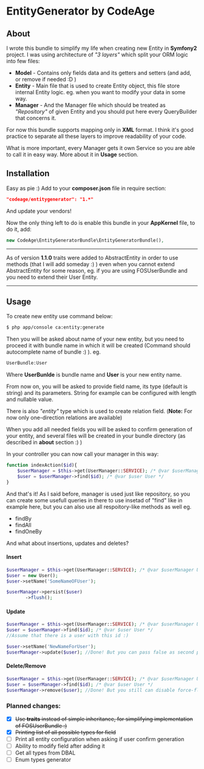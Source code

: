 # EntityGenerator by CodeAge

## About

I wrote this bundle to simplify my life when creating new Entity in **Symfony2** project. I was using architecture of _"3 layers"_ which split your ORM logic into few files:
 * **Model** - Contains only fields data and its getters and setters (and add, or remove if needed :D )
 * **Entity** - Main file that is used to create Entity object, this file store internal Entity logic. eg. when you want to modify your data in some way.
 * **Manager** - And the Manager file which should be treated as _"Repository"_ of given Entity and you should put here every QueryBuilder that concerns it.

For now this bundle supports mapping only in **XML** format. I think it's good practice to separate all these layers to improve readability of your code.

What is more important, every Manager gets it own Service so you are able to call it in easy way. More about it in **Usage** section.

## Installation

Easy as pie :) Add to your **composer.json** file in require section:
```json
"codeage/entitygenerator": "1.*"
```
And update your vendors!

Now the only thing left to do is enable this bundle in your **AppKernel** file, to do it, add:
```php
new CodeAge\EntityGeneratorBundle\EntityGeneratorBundle(),
```

***
As of version **1.1.0** traits were added to AbstractEntity in order to use methods (that I will add someday :) ) even when you cannot extend AbstractEntity for some reason, eg. if you are using FOSUserBundle and you need to extend their User Entity.
***

## Usage
To create new entity use command below:
```bash
$ php app/console ca:entity:generate
```

Then you will be asked about name of your new entity, but you need to proceed it with bundle name in which it will be created (Command should autocomplete name of bundle :) ). eg.
```bash
UserBundle:User
```
Where **UserBunlde** is bundle name and **User** is your new entity name.

From now on, you will be asked to provide field name, its type (default is string) and its parameters. String for example can be configured with length and nullable value. 

There is also _"entity"_ type which is used to create relation field. (**Note:** For now only one-direction relations are available)

When you add all needed fields you will be asked to confirm generation of your entity, and several files will be created in your bundle directory (as described in **about** section :) )

In your controller you can now call your manager in this way:
```php
function indexAction($id){
    $userManager = $this->get(UserManager::SERVICE); /* @var $userManager UserManager */
    $user = $userManager->find($id); /* @var $user User */
}
```
And that's it! As I said before, manager is used just like repository, so you can create some usefull queries in there to use insetad of "find" like in example here, but you can also use all respoitory-like methods as well eg.
 * findBy
 * findAll
 * findOneBy


And what about insertions, updates and deletes? 
#### Insert
```php
$userManager = $this->get(UserManager::SERVICE); /* @var $userManager UserManager */
$user = new User();
$user->setName('SomeNameOFUser');

$userManager->persist($user)
       ->flush();
```
#### Update
```php
$userManager = $this->get(UserManager::SERVICE); /* @var $userManager UserManager */
$user = $userManager->find($id); /* @var $user User */
//Assume that there is a user with this id :)

$user->setName('NewNameForUser');
$userManager->update($user); //Done! But you can pass false as second parameter to disable force-flush :)
```
#### Delete/Remove
```php
$userManager = $this->get(UserManager::SERVICE); /* @var $userManager UserManager */
$user = $userManager->find($id); /* @var $user User */
$userManager->remove($user); //Done! But you still can disable force-flush
```

### Planned changes:

 * [x] ~~Use **traits** instead of simple inheritance, for simplifying implementation of FOSUserBundle :)~~
 * [x] ~~Printing list of all possible types for field~~
 * [ ] Print all entity configuration when asking if user confirm generation
 * [ ] Ability to modify field after adding it
 * [ ] Get all types from DBAL
 * [ ] Enum types generator